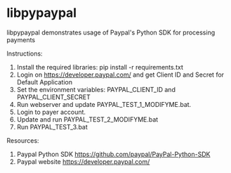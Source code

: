 # libpypaypal

libpypaypal demonstrates usage of Paypal's Python SDK for processing payments


Instructions:

1. Install the required libraries: pip install -r requirements.txt
2. Login on https://developer.paypal.com/ and get Client ID and Secret for Default Application 
3. Set the environment variables: PAYPAL_CLIENT_ID and PAYPAL_CLIENT_SECRET
4. Run webserver and update PAYPAL_TEST_1_MODIFYME.bat.
5. Login to payer account.
6. Update and run PAYPAL_TEST_2_MODIFYME.bat
7. Run PAYPAL_TEST_3.bat


Resources:

1. Paypal Python SDK https://github.com/paypal/PayPal-Python-SDK
2. Paypal website https://developer.paypal.com/

